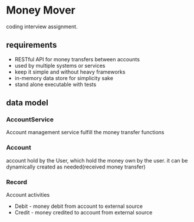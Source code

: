 # Money Mover

coding interview assignment.

## requirements

* RESTful API for money transfers between accounts
* used by multiple systems or services
* keep it simple and without heavy frameworks
* in-memory data store for simplicity sake
* stand alone executable with tests

## data model

### AccountService
Account management service fulfill the money transfer functions

### Account
account hold by the User, which hold the money own by the user.
it can be dynamically created as needed(received money transfer)

### Record
Account activities
* Debit - money debit from account to external source
* Credit - money credited to account from external source

